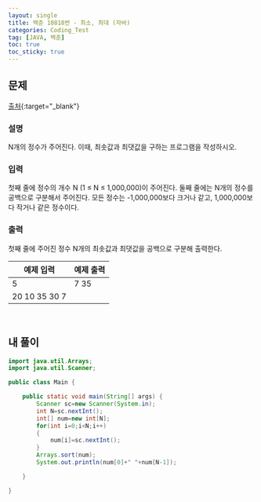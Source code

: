 ```yaml
---
layout: single
title: 백준 10818번 - 최소, 최대 (자바)
categories: Coding_Test
tag: [JAVA, 백준]
toc: true
toc_sticky: true
---
```


## 문제
[출처](https://www.acmicpc.net/problem/10818){:target="_blank"}
### 설명
N개의 정수가 주어진다. 이때, 최솟값과 최댓값을 구하는 프로그램을 작성하시오.

### 입력
첫째 줄에 정수의 개수 N (1 ≤ N ≤ 1,000,000)이 주어진다. 둘째 줄에는 N개의 정수를 공백으로 구분해서 주어진다. 모든 정수는 -1,000,000보다 크거나 같고, 1,000,000보다 작거나 같은 정수이다.

### 출력
첫째 줄에 주어진 정수 N개의 최솟값과 최댓값을 공백으로 구분해 출력한다.

예제 입력|예제 출력
---|---
5|7 35
20 10 35 30 7| 

<br/>

## 내 풀이
```java
import java.util.Arrays;
import java.util.Scanner;

public class Main {

	public static void main(String[] args) {
		Scanner sc=new Scanner(System.in);
		int N=sc.nextInt();
		int[] num=new int[N];
		for(int i=0;i<N;i++)
		{
			num[i]=sc.nextInt();
		}
		Arrays.sort(num);
		System.out.println(num[0]+" "+num[N-1]);

	}

}
```